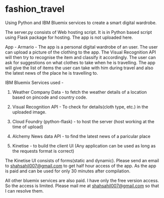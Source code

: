 # fashion_travel
Using Python and IBM Bluemix services to create a smart digital wardrobe.

The server.py consists of Web hosting script. It is in Python based script using Flask package for hosting. The app is not uploaded here.

App - Armario - The app is a personal digital wardrobe of an user. The user can upload a picture of the clothing to the app. The Visual Recognition API will then try to recognise the item and classify it accordingly. The user can ask for suggestions on what clothes to take when he is travelling. The app will give the list of items the user can take with him during travel and also the latest news of the place he is travelling to. 

IBM Bluemix Services used - 

1. Weather Company Data - to fetch the weather details of a location based on pincode and country code.

2. Visual Recognition API - To check for details(cloth type, etc.) in the uploaded image.

3. Cloud Foundry (python-flask) - to host the server (host working at the time of upload)

4. Alchemy News data API - to find the latest news of a paricular place

5. Kinetise - to build the client UI (Any application can be used as long as the requests format is correct)

The Kinetise UI consists of forms(static and dynamic). Please send an email to shahsahil007@gmail.com to get half hour access of the app. As the app is paid and can be used for only 30 minutes after compilation. 

All other bluemix services are also paid. I have only the free version access. So the access is limited. Please mail me at shahsahil007@gmail.com so that I can resolve them. 
